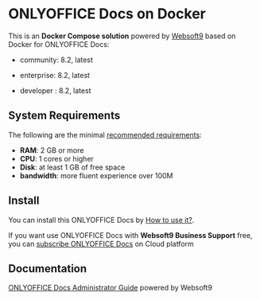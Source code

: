 # ONLYOFFICE Docs on Docker  

This is an **Docker Compose solution** powered by [Websoft9](https://www.websoft9.com) based on Docker for ONLYOFFICE Docs:


 - community:  8.2, latest

 - enterprise:  8.2, latest

 - developer :  8.2, latest


## System Requirements

The following are the minimal [recommended requirements](https://github.com/ONLYOFFICE/Docker-DocumentServer#recommended-system-requirements):

* **RAM**: 2 GB or more
* **CPU**: 1 cores or higher
* **Disk**: at least 1 GB of free space
* **bandwidth**: more fluent experience over 100M  

## Install

You can install this ONLYOFFICE Docs by [How to use it?](https://github.com/Websoft9/docker-library#how-to-use-it).   

If you want use ONLYOFFICE Docs with **Websoft9 Business Support** free, you can [subscribe ONLYOFFICE Docs](https://www.websoft9.com/apps) on Cloud platform

## Documentation

[ONLYOFFICE Docs Administrator Guide](https://support.websoft9.com/docs/onlyofficedocs) powered by Websoft9
